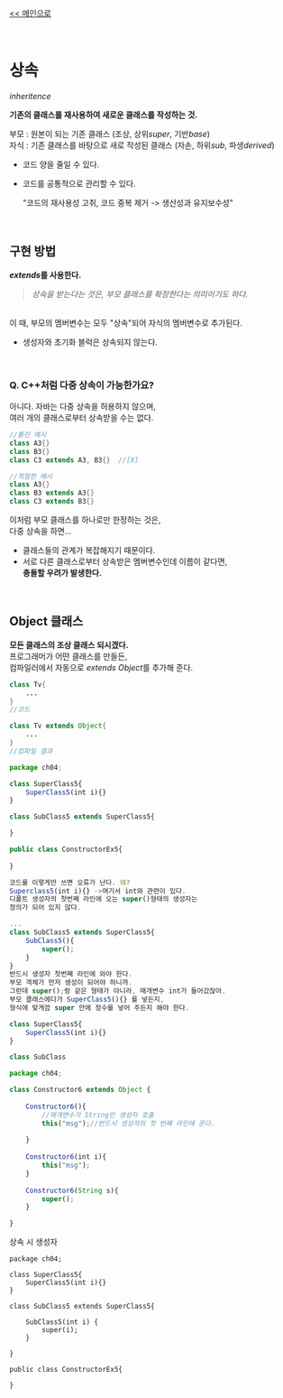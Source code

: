 [<< 메인으로](https://github.com/AtomicLiquors/Java_Wiki_Chb)

&nbsp;  


# 상속
*inheritence*

**기존의 클래스를 재사용하여 새로운 클래스를 작성하는 것.**    

부모 : 원본이 되는 기존 클래스 (조상, 상위*super*, 기반*base*)  
자식 : 기존 클래스를 바탕으로 새로 작성된 클래스 (자손, 하위*sub*, 파생*derived*)


- 코드 양을 줄일 수 있다.
- 코드를 공통적으로 관리할 수 있다.  

    "코드의 재사용성 고취, 코드 중복 제거 -> 생산성과 유지보수성"
    

&nbsp;   
## 구현 방법
***extends*를 사용한다.**  
> *상속을 받는다는 것은, 부모 클래스를 확장한다는 의미이기도 하다.*  

&nbsp;  
이 때, 부모의 멤버변수는 모두 "상속"되어 자식의 멤버변수로 추가된다.
- 생성자와 초기화 블럭은 상속되지 않는다.

&nbsp;  
### Q. C++처럼 다중 상속이 가능한가요?
아니다. 자바는 다중 상속을 허용하지 않으며,   
여러 개의 클래스로부터 상속받을 수는 없다.  

```java
//틀린 예시
class A3{}
class B3{}
class C3 extends A3, B3{}  //[X]
```

```java
//적절한 예시
class A3{}
class B3 extends A3{}
class C3 extends B3{} 
```
이처럼 부모 클래스를 하나로만 한정하는 것은,  
다중 상속을 하면...  
- 클래스들의 관계가 복잡해지기 때문이다.
- 서로 다른 클래스로부터 상속받은 멤버변수인데 이름이 같다면,  
    **충돌할 우려가 발생한다.**

&nbsp;  
## Object 클래스
**모든 클래스의 조상 클래스 되시겠다.**  
프로그래머가 어떤 클래스를 만들든,   
컴파일러에서 자동으로 *extends Object*를 추가해 준다.

```java
class Tv{
    ...
}
//코드
```
    
```java
class Tv extends Object{
    ...
}
//컴파일 결과
```

```jsx
package ch04;

class SuperClass5{
    SuperClass5(int i){}
}

class SubClass5 extends SuperClass5{

}

public class ConstructorEx5{
    
}

코드를 이렇게만 쓰면 오류가 난다. 왜?
Superclass5(int i){} ->여기서 int와 관련이 있다.
디폴트 생성자의 첫번째 라인에 오는 super()형태의 생성자는
정의가 되어 있지 않다.

...
class SubClass5 extends SuperClass5{
    SubClass5(){
        super();
    }
}
반드시 생성자 첫번째 라인에 와야 한다.
부모 객체가 먼저 생성이 되어야 하니까.
그런데 super();랑 같은 형태가 아니라, 매개변수 int가 들어갔잖아.
부모 클래스에다가 SuperClass5(){} 를 넣든지,
형식에 맞게끔 super 안에 정수를 넣어 주든지 해야 한다.

```

```jsx
class SuperClass5{
    SuperClass5(int i){}
}

class SubClass 
```

```jsx
package ch04;

class Constructor6 extends Object {
    
    Constructor6(){
        //매개변수가 String인 생성자 호출
        this("msg");//반드시 생성자의 첫 번째 라인에 온다.
        
    }
    
    Constructor6(int i){
        this("msg");
    }
    
    Constructor6(String s){
        super();
    }

}
```
    
      
      
상속 시 생성자  


```
package ch04;

class SuperClass5{
	SuperClass5(int i){}
}

class SubClass5 extends SuperClass5{

	SubClass5(int i) {
		super(i);
	}
	
}

public class ConstructorEx5{
	
}
```
